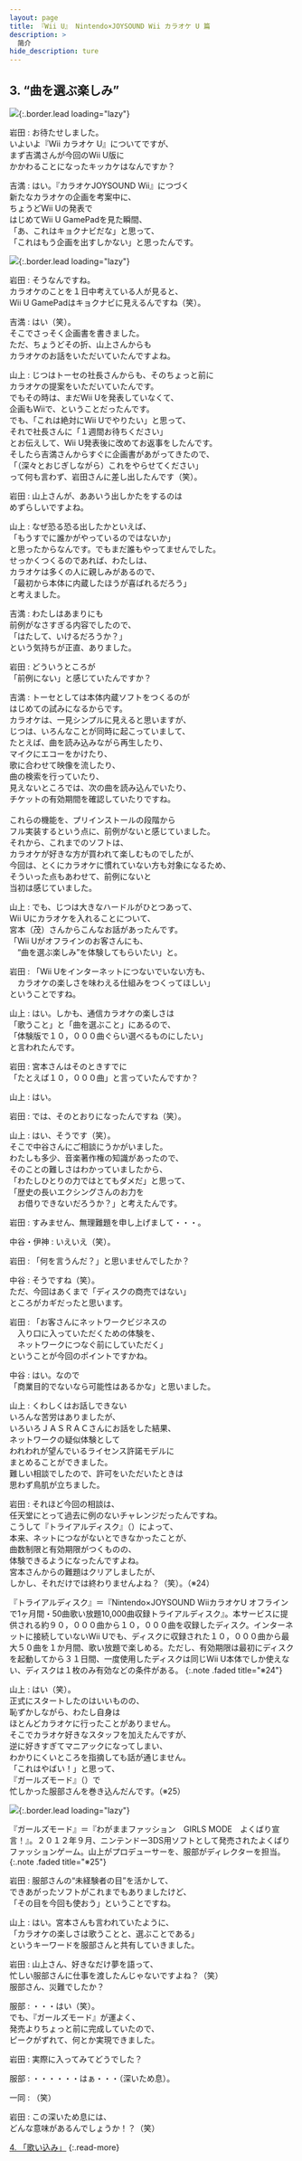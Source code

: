 ```yaml
---
layout: page
title: 『Wii U』 Nintendo×JOYSOUND Wii カラオケ U 篇
description: >
  简介
hide_description: ture
---
```


## 3. “曲を選ぶ楽しみ”

![](/interviews/jp/WiiU/hardware/vol9/img/mainvisual3.jpg){:.border.lead loading="lazy"}


岩田
: お待たせしました。<br>いよいよ『Wii カラオケ U』についてですが、<br>まず吉満さんが今回のWii U版に<br>かかわることになったキッカケはなんですか？

吉満
: はい。『カラオケJOYSOUND Wii』につづく<br>新たなカラオケの企画を考案中に、<br>ちょうどWii Uの発表で<br>はじめてWii U GamePadを見た瞬間、<br>「あ、これはキョクナビだな」と思って、<br>「これはもう企画を出すしかない」と思ったんです。

![](/interviews/jp/WiiU/hardware/vol9/img/photo9.jpg){:.border.lead loading="lazy"}

岩田
: そうなんですね。<br>カラオケのことを１日中考えている人が見ると、<br>Wii U GamePadはキョクナビに見えるんですね（笑）。

吉満
: はい（笑）。<br>そこでさっそく企画書を書きました。<br>ただ、ちょうどその折、山上さんからも<br>カラオケのお話をいただいていたんですよね。

山上
: じつはトーセの社長さんからも、そのちょっと前に<br>カラオケの提案をいただいていたんです。<br>でもその時は、まだWii Uを発表していなくて、<br>企画もWiiで、ということだったんです。<br>でも、「これは絶対にWii Uでやりたい」と思って、<br>それで社長さんに「１週間お待ちください」<br>とお伝えして、Wii U発表後に改めてお返事をしたんです。<br>そしたら吉満さんからすぐに企画書があがってきたので、<br>「（深々とおじぎしながら）これをやらせてください」<br>って何も言わず、岩田さんに差し出したんです（笑）。

岩田
: 山上さんが、ああいう出しかたをするのは<br>めずらしいですよね。

山上
: なぜ恐る恐る出したかといえば、<br>「もうすでに誰かがやっているのではないか」<br>と思ったからなんです。でもまだ誰もやってませんでした。<br>せっかくつくるのであれば、わたしは、<br>カラオケは多くの人に親しみがあるので、<br>「最初から本体に内蔵したほうが喜ばれるだろう」<br>と考えました。

吉満
: わたしはあまりにも<br>前例がなさすぎる内容でしたので、<br>「はたして、いけるだろうか？」<br>という気持ちが正直、ありました。

岩田
: どういうところが<br>「前例にない」と感じていたんですか？

吉満
: トーセとしては本体内蔵ソフトをつくるのが<br>はじめての試みになるからです。<br>カラオケは、一見シンプルに見えると思いますが、<br>じつは、いろんなことが同時に起こっていまして、<br>たとえば、曲を読み込みながら再生したり、<br>マイクにエコーをかけたり、<br>歌に合わせて映像を流したり、<br>曲の検索を行っていたり、<br>見えないところでは、次の曲を読み込んでいたり、<br>チケットの有効期間を確認していたりですね。<br>&nbsp;<br>これらの機能を、プリインストールの段階から<br>フル実装するという点に、前例がないと感じていました。<br>それから、これまでのソフトは、<br>カラオケが好きな方が買われて楽しむものでしたが、<br>今回は、とくにカラオケに慣れていない方も対象になるため、<br>そういった点もあわせて、前例にないと<br>当初は感じていました。

山上
: でも、じつは大きなハードルがひとつあって、<br>Wii Uにカラオケを入れることについて、<br>宮本（茂）さんからこんなお話があったんです。<br>「Wii Uがオフラインのお客さんにも、<br>　“曲を選ぶ楽しみ”を体験してもらいたい」と。

岩田
: 「Wii Uをインターネットにつないでいない方も、<br>　カラオケの楽しさを味わえる仕組みをつくってほしい」<br>ということですね。

山上
: はい。しかも、通信カラオケの楽しさは<br>「歌うこと」と「曲を選ぶこと」にあるので、<br>「体験版で１０，０００曲ぐらい選べるものにしたい」<br>と言われたんです。

岩田
: 宮本さんはそのときすでに<br>「たとえば１０，０００曲」と言っていたんですか？

山上
: はい。

岩田
: では、そのとおりになったんですね（笑）。

山上
: はい、そうです（笑）。<br>そこで中谷さんにご相談にうかがいました。<br>わたしも多少、音楽著作権の知識があったので、<br>そのことの難しさはわかっていましたから、<br>「わたしひとりの力ではとてもダメだ」と思って、<br>「歴史の長いエクシングさんのお力を<br>　お借りできないだろうか？」と考えたんです。

岩田
: すみません、無理難題を申し上げまして・・・。

中谷・伊神
: いえいえ（笑）。

岩田
: 「何を言うんだ？」と思いませんでしたか？

中谷
: そうですね（笑）。<br>ただ、今回はあくまで「ディスクの商売ではない」<br>ところがカギだったと思います。

岩田
: 「お客さんにネットワークビジネスの<br>　入り口に入っていただくための体験を、<br>　ネットワークにつなぐ前にしていただく」<br>ということが今回のポイントですかね。

中谷
: はい。なので<br>「商業目的でないなら可能性はあるかな」と思いました。

山上
: くわしくはお話しできない<br>いろんな苦労はありましたが、<br>いろいろＪＡＳＲＡＣさんにお話をした結果、<br>ネットワークの疑似体験として<br>われわれが望んでいるライセンス許諾モデルに<br>まとめることができました。<br>難しい相談でしたので、許可をいただいたときは<br>思わず鳥肌が立ちました。

岩田
: それほど今回の相談は、<br>任天堂にとって過去に例のないチャレンジだったんですね。<br>こうして『トライアルディスク』（）によって、<br>本来、ネットにつながないとできなかったことが、<br>曲数制限と有効期限がつくものの、<br>体験できるようになったんですよね。<br>宮本さんからの難題はクリアしましたが、<br>しかし、それだけでは終わりませんよね？（笑）。（※24）

『トライアルディスク』＝『Nintendo×JOYSOUND WiiカラオケU オフラインで1ヶ月間・50曲歌い放題10,000曲収録トライアルディスク』。本サービスに提供される約９０，０００曲から１０，０００曲を収録したディスク。インターネットに接続していないWii Uでも、ディスクに収録された１０，０００曲から最大５０曲を１か月間、歌い放題で楽しめる。ただし、有効期限は最初にディスクを起動してから３１日間、一度使用したディスクは同じWii U本体でしか使えない、ディスクは１枚のみ有効などの条件がある。
{:.note .faded title="※24"}

山上
: はい（笑）。<br>正式にスタートしたのはいいものの、<br>恥ずかしながら、わたし自身は<br>ほとんどカラオケに行ったことがありません。<br>そこでカラオケ好きなスタッフを加えたんですが、<br>逆に好きすぎてマニアックになってしまい、<br>わかりにくいところを指摘しても話が通じません。<br>「これはやばい！」と思って、<br>『ガールズモード』（）で<br>忙しかった服部さんを巻き込んだんです。（※25）

![](/interviews/jp/WiiU/hardware/vol9/img/photo10.jpg){:.border.lead loading="lazy"}

『ガールズモード』＝『わがままファッション　GIRLS MODE　よくばり宣言！』。２０１２年９月、ニンテンドー3DS用ソフトとして発売されたよくばりファッションゲーム。山上がプロデューサーを、服部がディレクターを担当。
{:.note .faded title="※25"}

岩田
: 服部さんの“未経験者の目”を活かして、<br>できあがったソフトがこれまでもありましたけど、<br>「その目を今回も使おう」ということですね。

山上
: はい。宮本さんも言われていたように、<br>「カラオケの楽しさは歌うことと、選ぶことである」<br>というキーワードを服部さんと共有していきました。

岩田
: 山上さん、好きなだけ夢を語って、<br>忙しい服部さんに仕事を渡したんじゃないですよね？（笑）<br>服部さん、災難でしたか？

服部
: ・・・はい（笑）。<br>でも、『ガールズモード』が運よく、<br>発売よりちょっと前に完成していたので、<br>ピークがずれて、何とか実現できました。

岩田
: 実際に入ってみてどうでした？

服部
: ・・・・・・はぁ・・・（深いため息）。

一同
: （笑）

岩田
: この深いため息には、<br>どんな意味があるんでしょうか！？（笑）


[4. 「歌い込み」](4.md)
{:.read-more}